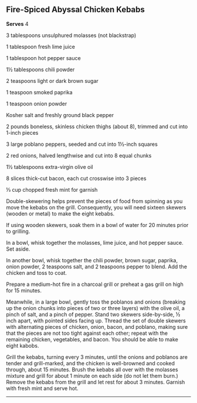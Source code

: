 ﻿## Fire-Spiced Abyssal Chicken Kebabs

**Serves** 4

3 tablespoons unsulphured molasses (not blackstrap)

1 tablespoon fresh lime juice

1 tablespoon hot pepper sauce

1½ tablespoons chili powder

2 teaspoons light or dark brown sugar

1 teaspoon smoked paprika

1 teaspoon onion powder

Kosher salt and freshly ground black pepper

2 pounds boneless, skinless chicken thighs (about 8), trimmed and cut into 1-inch pieces

3 large poblano peppers, seeded and cut into 1½-inch squares

2 red onions, halved lengthwise and cut into 8 equal chunks

1½ tablespoons extra-virgin olive oil

8 slices thick-cut bacon, each cut crosswise into 3 pieces

⅓ cup chopped fresh mint for garnish

Double-skewering helps prevent the pieces of food from spinning as you move the kebabs on the grill. Consequently, you will need sixteen skewers (wooden or metal) to make the eight kebabs.

If using wooden skewers, soak them in a bowl of water for 20 minutes prior to grilling.

In a bowl, whisk together the molasses, lime juice, and hot pepper sauce. Set aside.

In another bowl, whisk together the chili powder, brown sugar, paprika, onion powder, 2 teaspoons salt, and 2 teaspoons pepper to blend. Add the chicken and toss to coat.

Prepare a medium-hot fire in a charcoal grill or preheat a gas grill on high for 15 minutes.

Meanwhile, in a large bowl, gently toss the poblanos and onions (breaking up the onion chunks into pieces of two or three layers) with the olive oil, a pinch of salt, and a pinch of pepper. Stand two skewers side-by-side, ½ inch apart, with pointed sides facing up. Thread the set of double skewers with alternating pieces of chicken, onion, bacon, and poblano, making sure that the pieces are not too tight against each other; repeat with the remaining chicken, vegetables, and bacon. You should be able to make eight kabobs.

Grill the kebabs, turning every 3 minutes, until the onions and poblanos are tender and grill-marked, and the chicken is well-browned and cooked through, about 15 minutes. Brush the kebabs all over with the molasses mixture and grill for about 1 minute on each side (do not let them burn.) Remove the kebabs from the grill and let rest for about 3 minutes. Garnish with fresh mint and serve hot.

---


